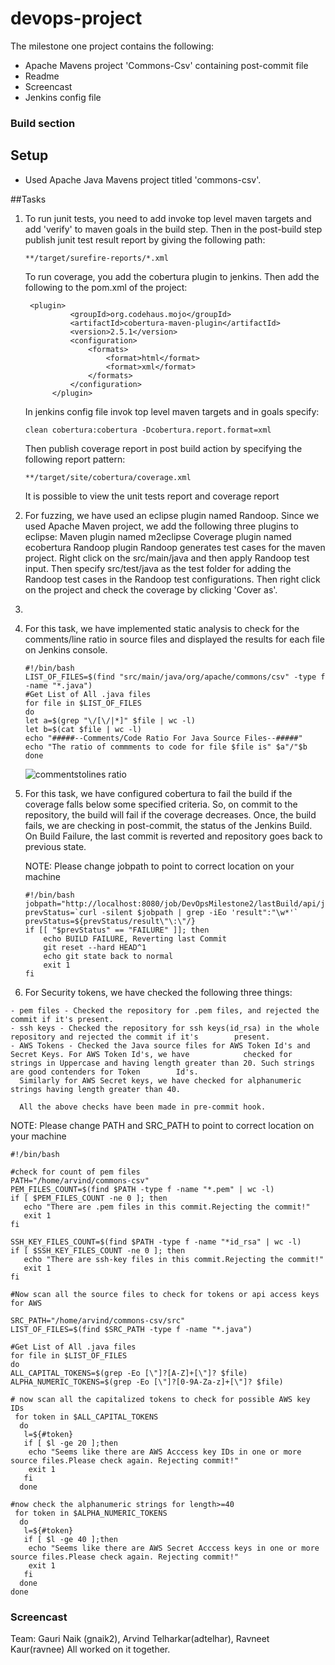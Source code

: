 # devops-project
The milestone one project contains the following: 
* Apache Mavens project 'Commons-Csv' containing post-commit file 
* Readme
* Screencast
* Jenkins config file 

### Build section
## Setup

* Used Apache Java Mavens project titled 'commons-csv'. 

##Tasks

1.  To run junit tests, you need to add invoke top level maven targets and add 'verify' to maven goals in the build       step. Then in the post-build step publish junit test result report by giving the following path: 
    ```
    **/target/surefire-reports/*.xml
    ```
    
    To run coverage, you add the cobertura plugin to jenkins. 
    Then add the following to the pom.xml of the project: 
    ```
     <plugin>
              <groupId>org.codehaus.mojo</groupId>
              <artifactId>cobertura-maven-plugin</artifactId>
              <version>2.5.1</version>
              <configuration>
                  <formats>
                      <format>html</format>
                      <format>xml</format>
                  </formats>
              </configuration>
          </plugin>
     ```
    In jenkins config file invok top level maven targets and in goals specify: 
    ```
    clean cobertura:cobertura -Dcobertura.report.format=xml 
    ```
    Then publish coverage report in post build action by specifying the following report pattern:
    ```
    **/target/site/cobertura/coverage.xml
    ```
    It is possible to view the unit tests report and coverage report
    
2.  For fuzzing, we have used an eclipse plugin named Randoop. Since we used Apache Maven project, we add the following three plugins to eclipse:
    Maven plugin named m2eclipse
    Coverage plugin named ecobertura
    Randoop plugin
    Randoop generates test cases for the maven project. 
    Right click on the src/main/java and then apply Randoop test input. Then specify src/test/java as the test folder for adding the Randoop test cases in the Randoop test configurations. Then right click on the project and check the coverage by clicking 'Cover as'. 
  
3.   
4.  For this task, we have implemented static analysis to check for the comments/line ratio in source files and           displayed the results for each file on Jenkins console.

    ```
    #!/bin/bash
    LIST_OF_FILES=$(find "src/main/java/org/apache/commons/csv" -type f -name "*.java")
    #Get List of All .java files
    for file in $LIST_OF_FILES
    do
    let a=$(grep "\/[\/|*]" $file | wc -l)
    let b=$(cat $file | wc -l)
    echo "#####--Comments/Code Ratio For Java Source Files--#####"
    echo "The ratio of commments to code for file $file is" $a"/"$b
    done
    ```
    
    ![commentstolines ratio](https://cloud.githubusercontent.com/assets/8634231/10707506/57310208-79c1-11e5-9e73-bd72022fecde.png)

5.  For this task, we have configured cobertura to fail the build if the coverage falls below some specified criteria.     So, on commit to the repository, the build will fail if the coverage decreases. Once, the build fails, we are         checking in post-commit, the status of the Jenkins Build. On Build Failure, the last commit is reverted and           repository goes back to previous state.

    NOTE: Please change jobpath to point to correct location on your machine

    ```
    #!/bin/bash
    jobpath="http://localhost:8080/job/DevOpsMilestone2/lastBuild/api/json"
    prevStatus=`curl -silent $jobpath | grep -iEo 'result":"\w*'`
    prevStatus=${prevStatus/result\"\:\"/}
    if [[ "$prevStatus" == "FAILURE" ]]; then
        echo BUILD FAILURE, Reverting last Commit
        git reset --hard HEAD^1
        echo git state back to normal
        exit 1
    fi
    ```

6.   For Security tokens, we have checked the following three things:  
    
    - pem files - Checked the repository for .pem files, and rejected the commit if it's present.
    - ssh keys - Checked the repository for ssh keys(id_rsa) in the whole repository and rejected the commit if it's        present.
    - AWS Tokens - Checked the Java source files for AWS Token Id's and Secret Keys. For AWS Token Id's, we have            checked for strings in Uppercase and having length greater than 20. Such strings are good contenders for Token        Id's.
      Similarly for AWS Secret keys, we have checked for alphanumeric strings having length greater than 40. 
        
      All the above checks have been made in pre-commit hook.
        
NOTE: Please change PATH and SRC_PATH to point to correct location on your machine

```
#!/bin/bash

#check for count of pem files
PATH="/home/arvind/commons-csv"
PEM_FILES_COUNT=$(find $PATH -type f -name "*.pem" | wc -l)
if [ $PEM_FILES_COUNT -ne 0 ]; then
   echo "There are .pem files in this commit.Rejecting the commit!"
   exit 1
fi

SSH_KEY_FILES_COUNT=$(find $PATH -type f -name "*id_rsa" | wc -l)
if [ $SSH_KEY_FILES_COUNT -ne 0 ]; then
   echo "There are ssh-key files in this commit.Rejecting the commit!"
   exit 1
fi

#Now scan all the source files to check for tokens or api access keys for AWS

SRC_PATH="/home/arvind/commons-csv/src"
LIST_OF_FILES=$(find $SRC_PATH -type f -name "*.java")

#Get List of All .java files
for file in $LIST_OF_FILES
do
ALL_CAPITAL_TOKENS=$(grep -Eo [\"]?[A-Z]+[\"]? $file)
ALPHA_NUMERIC_TOKENS=$(grep -Eo [\"]?[0-9A-Za-z]+[\"]? $file)

# now scan all the capitalized tokens to check for possible AWS key IDs
 for token in $ALL_CAPITAL_TOKENS
  do
   l=${#token}
   if [ $l -ge 20 ];then
    echo "Seems like there are AWS Acccess key IDs in one or more source files.Please check again. Rejecting commit!"
    exit 1
   fi
  done

#now check the alphanumeric strings for length>=40
 for token in $ALPHA_NUMERIC_TOKENS
  do
   l=${#token}
   if [ $l -ge 40 ];then
    echo "Seems like there are AWS Secret Acccess keys in one or more source files.Please check again. Rejecting commit!"
    exit 1
   fi
  done
done
```
       




### Screencast


Team: 
Gauri Naik (gnaik2), 
Arvind Telharkar(adtelhar), 
Ravneet Kaur(ravnee)
All worked on it together. 












